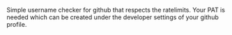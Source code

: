 Simple username checker for github that respects the ratelimits. Your PAT is needed which can be created under the developer settings of your github profile.

